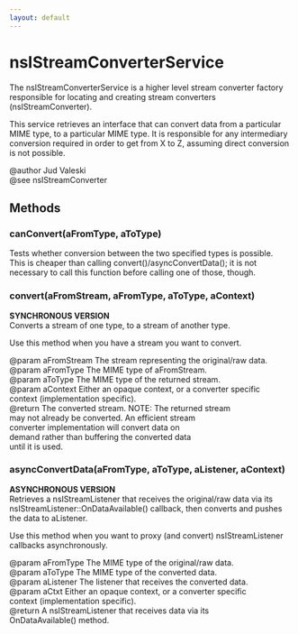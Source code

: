```yaml
---
layout: default
---
```


# nsIStreamConverterService #
  
The nsIStreamConverterService is a higher level stream converter factory  
responsible for locating and creating stream converters  
(nsIStreamConverter).  
  
This service retrieves an interface that can convert data from a particular  
MIME type, to a particular MIME type. It is responsible for any intermediary  
conversion required in order to get from X to Z, assuming direct conversion  
is not possible.  
  
@author Jud Valeski  
@see nsIStreamConverter  
  

## Methods ##

### canConvert(aFromType, aToType) ###
  
Tests whether conversion between the two specified types is possible.  
This is cheaper than calling convert()/asyncConvertData(); it is not  
necessary to call this function before calling one of those, though.  
  

### convert(aFromStream, aFromType, aToType, aContext) ###
  
<b>SYNCHRONOUS VERSION</b>  
Converts a stream of one type, to a stream of another type.  
  
Use this method when you have a stream you want to convert.  
  
@param aFromStream   The stream representing the original/raw data.  
@param aFromType     The MIME type of aFromStream.  
@param aToType       The MIME type of the returned stream.  
@param aContext      Either an opaque context, or a converter specific  
                     context (implementation specific).  
@return              The converted stream. NOTE: The returned stream  
                     may not already be converted. An efficient stream  
                     converter implementation will convert data on  
                     demand rather than buffering the converted data  
                     until it is used.  
  

### asyncConvertData(aFromType, aToType, aListener, aContext) ###
  
<b>ASYNCHRONOUS VERSION</b>  
Retrieves a nsIStreamListener that receives the original/raw data via its  
nsIStreamListener::OnDataAvailable() callback, then converts and pushes   
the data to aListener.  
  
Use this method when you want to proxy (and convert) nsIStreamListener  
callbacks asynchronously.  
  
@param aFromType     The MIME type of the original/raw data.  
@param aToType       The MIME type of the converted data.  
@param aListener     The listener that receives the converted data.  
@param aCtxt         Either an opaque context, or a converter specific  
                     context (implementation specific).  
@return              A nsIStreamListener that receives data via its  
                     OnDataAvailable() method.  
  
